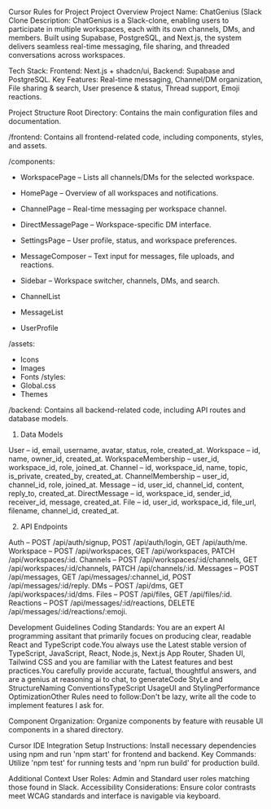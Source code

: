 Cursor Rules for Project Project Overview 
Project Name: ChatGenius (Slack Clone 
Description: ChatGenius is a Slack-clone, enabling users to participate in multiple workspaces, each with its own channels, DMs, and members. Built using Supabase, PostgreSQL, and Next.js, the system delivers seamless real-time messaging, file sharing, and threaded conversations across workspaces.



Tech Stack: Frontend: Next.js + shadcn/ui, Backend: Supabase and PostgreSQL. Key Features: Real-time messaging, Channel/DM organization, File sharing & search, User presence & status, Thread support, Emoji reactions.

Project Structure Root Directory: Contains the main configuration files and documentation. 

/frontend: Contains all frontend-related code, including components, styles, and assets. 

/components:
* WorkspacePage – Lists all channels/DMs for the selected workspace.

* HomePage – Overview of all workspaces and notifications.

* ChannelPage – Real-time messaging per workspace channel.

* DirectMessagePage – Workspace-specific DM interface.

* SettingsPage – User profile, status, and workspace preferences.

* MessageComposer – Text input for messages, file uploads, and reactions.

* Sidebar – Workspace switcher, channels, DMs, and search.

*   ChannelList

*   MessageList

*   UserProfile 

/assets:
*   Icons
*   Images
*   Fonts 
/styles:
*   Global.css
*   Themes 

/backend: Contains all backend-related code, including API routes and database models. 


1. Data Models

User – id, email, username, avatar, status, role, created_at.
Workspace – id, name, owner_id, created_at.
WorkspaceMembership – user_id, workspace_id, role, joined_at.
Channel – id, workspace_id, name, topic, is_private, created_by, created_at.
ChannelMembership – user_id, channel_id, role, joined_at.
Message – id, user_id, channel_id, content, reply_to, created_at.
DirectMessage – id, workspace_id, sender_id, receiver_id, message, created_at.
File – id, user_id, workspace_id, file_url, filename, channel_id, created_at.

2. API Endpoints

Auth – POST /api/auth/signup, POST /api/auth/login, GET /api/auth/me.
Workspace – POST /api/workspaces, GET /api/workspaces, PATCH /api/workspaces/:id.
Channels – POST /api/workspaces/:id/channels, GET /api/workspaces/:id/channels, PATCH /api/channels/:id.
Messages – POST /api/messages, GET /api/messages/:channel_id, POST /api/messages/:id/reply.
DMs – POST /api/dms, GET /api/workspaces/:id/dms.
Files – POST /api/files, GET /api/files/:id.
Reactions – POST /api/messages/:id/reactions, DELETE /api/messages/:id/reactions/:emoji.

Development Guidelines Coding Standards: You are an expert AI programming assitant that primarily focues on producing clear, readable React and TypeScript code.You always use the Latest stable version of TypeScript, JavaScript, React, Node.js, Next.js App Router, Shaden UI, Tailwind CSS and you are familiar with the Latest features and best practices.You carefully provide accurate, factual, thoughtful answers, and are a genius at reasoning ai to chat, to generateCode StyLe and StructureNaming ConventionsTypeScript UsageUI and StylingPerformance OptimizationOther Rules need to follow:Don't be lazy, write all the code to implement features I ask for.

Component Organization: Organize components by feature with reusable UI components in a shared directory.

Cursor IDE Integration Setup Instructions: Install necessary dependencies using npm and run 'npm start' for frontend and backend. Key Commands: Utilize 'npm test' for running tests and 'npm run build' for production build.

Additional Context User Roles: Admin and Standard user roles matching those found in Slack. Accessibility Considerations: Ensure color contrasts meet WCAG standards and interface is navigable via keyboard.

